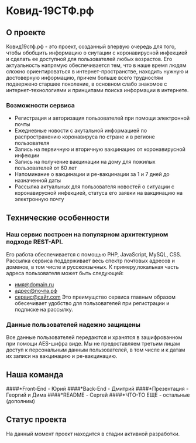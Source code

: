 # Ковид-19СТФ.рф 

## О проекте

Ковид19стф.рф - это проект, созданный впервую очередь для того, чтобы обобщить информацию о сиутации с коронавирусной инфекцией и сделать ее доступной для пользователей любых возрастов. Его актуальность напрямую обеспечивается тем, что в наше время людям сложно ориентироваться в интернет-пространстве, находить нужную и достоверную информацию, причем больше всего трудностям подвержено старшее поколение, в основном слабо знакомое с интернет-технологиями и принципами поиска информации в интернете. 
### Возможности сервиса
* Регистрация и авторизация пользователей при помощи электронной почты
* Ежедневные новости с акутальной информацией по распространению коронавируса по стране и в регионе пользователя
* Запись на первичную и вторичную вакцинацию от коронавирусной инфекции
* Запись на получение вакцинации на дому для пожилых пользователей от 60 лет
* Напоминание о вакцинации и ре-вакцинации за 1 и 7 дней до назначенной даты
* Рассылка актуальных для пользователя новостей о ситуации с коронавирусной инфекцией, статуса его заявки на вакцинацию на электронную почту
## Технические особенности
### Наш сервис построен на популярном архитектурном подходе REST-API.
Его работа обеспечивается с помощью PHP, JavaScript, MySQL, CSS.
Рассылка сервиса поддерживает весь спектр почтовых адресов и доменов, в том числе и русскоязычных. К примеру,локальная часть адреса пользователя может быть следующей:
  - имя@domain.ru
  - адрес@почта.рф
  - сервис@сайт.com
Это преимущство сервиса главным образом обесечивает удобство для пользователей при регистрации и подписке на рассылку.
### Данные пользователей надежно защищены
Все данные пользователей передаются и хранятся в зашифрованном при помощи AES-шифра виде. Мы не предоставляем третьим лицам доступ к персональным данным пользователей, в том числе и к датам их записи на вакцинацию и ре-вакцинацию. 


## Наша команда
####*Front-End - Юрий
####*Back-End - Дмитрий
####*Презентация - Георгий и Дима
####*README - Сергей
####*ЧТО-ТО ЕЩЕ - остальные (дополним)

## Статус проекта
На данный момент проект находится в стадии активной разработки.
    
    



